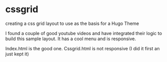 # cssgrid
creating a css grid layout to use as the basis for a Hugo Theme

I found a couple of good youtube videos and have integrated their logic to build this sample layout.  It has a cool menu and is responsive.

Index.html is the good one.  Cssgrid.html is not responsive (I did it first an just kept it)
